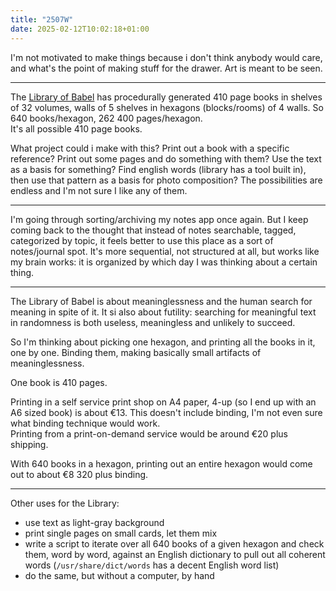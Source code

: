 ```yaml
---
title: "2507W"
date: 2025-02-12T10:02:18+01:00
---
```


I'm not motivated to make things because i don't think anybody would care, and what's the point of making stuff for the drawer. Art is meant to be seen.

---

The [Library of Babel](https://libraryofbabel.info) has procedurally generated 410 page books in shelves of 32 volumes, walls of 5 shelves in hexagons (blocks/rooms) of 4 walls. So 640 books/hexagon, 262 400 pages/hexagon.  
It's all possible 410 page books.

What project could i make with this? Print out a book with a specific reference? Print out some pages and do something with them? Use the text as a basis for something? Find english words (library has a tool built in), then use that pattern as a basis for photo composition? The possibilities are endless and I'm not sure I like any of them.

---

I'm going through sorting/archiving my notes app once again. But I keep coming back to the thought that instead of notes searchable, tagged, categorized by topic, it feels better to use this place as a sort of notes/journal spot. It's more sequential, not structured at all, but works like my brain works: it is organized by which day I was thinking about a certain thing.

---

The Library of Babel is about meaninglessness and the human search for meaning in spite of it. It si also about futility: searching for meaningful text in randomness is both useless, meaningless and unlikely to succeed.  

So I'm thinking about picking one hexagon, and printing all the books in it, one by one. Binding them, making basically small artifacts of meaninglessness.

One book is 410 pages.

Printing in a self service print shop on A4 paper, 4-up (so I end up with an A6 sized book) is about €13. This doesn't include binding, I'm not even sure what binding technique would work.  
Printing from a print-on-demand service would be around €20 plus shipping. 

With 640 books in a hexagon, printing out an entire hexagon would come out to about €8 320 plus binding.

---

Other uses for the Library:

- use text as light-gray background
- print single pages on small cards, let them mix
- write a script to iterate over all 640 books of a given hexagon and check them, word by word, against an English dictionary to pull out all coherent words (`/usr/share/dict/words` has a decent English word list)
- do the same, but without a computer, by hand